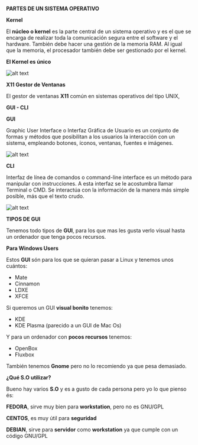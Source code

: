 **PARTES DE UN SISTEMA OPERATIVO**

**Kernel**

El **núcleo o kernel** es la parte central de un sistema operativo y es el que se encarga de realizar toda la comunicación segura entre el software y el hardware. También debe hacer una gestión de la memoria RAM. Al igual que la memoria, el procesador también debe ser gestionado por el kernel.

**El Kernel es único**

![alt text](https://upload.wikimedia.org/wikipedia/commons/1/12/Esquema_de_las_capas_de_la_interfaz_gr%C3%A1fica_de_usuario.svg)


**X11 Gestor de Ventanas**

El gestor de ventanas **X11** común en sistemas operativos del tipo UNIX,

**GUI - CLI**

**GUI** 

Graphic User Interface o Interfaz Gráfica de Usuario es un conjunto de formas y métodos que posibilitan a los usuarios la interacción con un sistema, empleando botones, íconos, ventanas, fuentes e imágenes.

![alt text](https://www.rootusers.com/wp-content/uploads/2017/07/debian-stretch-xfce-desktop.jpg)

**CLI**

Interfaz de línea de comandos o command-line interface es un método para manipular con instrucciones. A esta interfaz se le acostumbra llamar Terminal o CMD. Se interactúa con la información de la manera más simple posible, más que el texto crudo.

![alt text](https://images.techhive.com/images/article/2016/09/cli-linux-ubuntu-100685362-primary.idge.jpg)

**TIPOS DE GUI**

Tenemos todo tipos de **GUI**, para los que mas les gusta verlo visual hasta un ordenador que tenga pocos recursos.

**Para Windows Users**

Estos **GUI** són para los que se quieran pasar a Linux y tenemos unos cuántos:

- Mate
- Cinnamon
- LDXE
- XFCE

Si queremos un GUI **visual bonito** tenemos:

- KDE
- KDE Plasma (parecido a un GUI de Mac Os)

Y para un ordenador con **pocos recursos** tenemos:

- OpenBox
- Fluxbox

También tenemos **Gnome** pero no lo recomiendo ya que pesa demasiado.

**¿Qué S.O utilizar?**

Bueno hay varios **S.O** y es a gusto de cada persona pero yo lo que pienso és:

**FEDORA**, sirve muy bien para **workstation**, pero no es GNU/GPL

**CENTOS**, es muy útil para **seguridad**

**DEBIAN**, sirve para **servidor** como **workstation** ya que cumple con un código GNU/GPL
